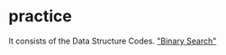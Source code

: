 # practice
It consists of the Data Structure Codes.
<a href="https://github.com/kriti-garg/practice/blob/master/BinarySearch.java">"Binary Search"</a>
